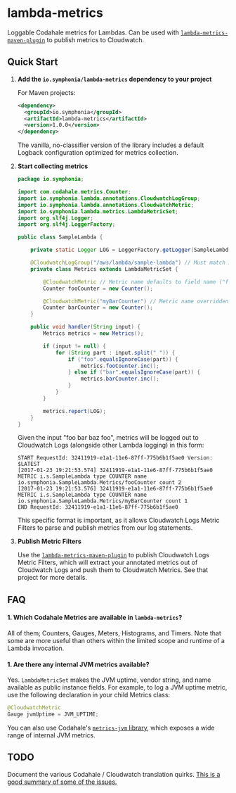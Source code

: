 # lambda-metrics

Loggable Codahale metrics for Lambdas. Can be used with [`lambda-metrics-maven-plugin`](https://github.com/symphoniacloud/lambda-monitoring/tree/master/lambda-metrics-maven-plugin) to publish metrics to Cloudwatch.

## Quick Start

1. **Add the `io.symphonia/lambda-metrics` dependency to your project**

   For Maven projects:
   ```xml
   <dependency>
     <groupId>io.symphonia</groupId>
     <artifactId>lambda-metrics</artifactId>
     <version>1.0.0</version>
   </dependency>
   ```
   
   The vanilla, no-classifier version of the library includes a default Logback configuration optimized for metrics 
   collection.
   
1. **Start collecting metrics**

    ```java
    package io.symphonia;
    
    import com.codahale.metrics.Counter;
    import io.symphonia.lambda.annotations.CloudwatchLogGroup;
    import io.symphonia.lambda.annotations.CloudwatchMetric;
    import io.symphonia.lambda.metrics.LambdaMetricSet;
    import org.slf4j.Logger;
    import org.slf4j.LoggerFactory;
    
    public class SampleLambda {
    
        private static Logger LOG = LoggerFactory.getLogger(SampleLambda.class);
    
        @CloudwatchLogGroup("/aws/lambda/sample-lambda") // Must match AWS Lambda config
        private class Metrics extends LambdaMetricSet {
    
            @CloudwatchMetric // Metric name defaults to field name ("fooCounter")
            Counter fooCounter = new Counter();
    
            @CloudwatchMetric("myBarCounter") // Metric name overridden
            Counter barCounter = new Counter();
        }
    
        public void handler(String input) {
            Metrics metrics = new Metrics();
    
            if (input != null) {
                for (String part : input.split(" ")) {
                    if ("foo".equalsIgnoreCase(part)) {
                        metrics.fooCounter.inc();
                    } else if ("bar".equalsIgnoreCase(part)) {
                        metrics.barCounter.inc();
                    }
                }
            }
    
            metrics.report(LOG);
        }
    }
    ```
    
    Given the input "foo bar baz foo", metrics will be logged out to Cloudwatch Logs (alongside other Lambda logging) 
    in this form:
    
    ```
    START RequestId: 32411919-e1a1-11e6-87ff-775b6b1f5ae0 Version: $LATEST
    [2017-01-23 19:21:53.574] 32411919-e1a1-11e6-87ff-775b6b1f5ae0 METRIC i.s.SampleLambda type COUNTER name io.symphonia.SampleLambda.Metrics/fooCounter count 2
    [2017-01-23 19:21:53.576] 32411919-e1a1-11e6-87ff-775b6b1f5ae0 METRIC i.s.SampleLambda type COUNTER name io.symphonia.SampleLambda.Metrics/myBarCounter count 1
    END RequestId: 32411919-e1a1-11e6-87ff-775b6b1f5ae0
    ```
    
    This specific format is important, as it allows Cloudwatch Logs Metric Filters to parse and publish metrics from
    our log statements.
    
1. **Publish Metric Filters**

    Use the [`lambda-metrics-maven-plugin`](/lambda-metrics-maven-plugin) to publish Cloudwatch Logs Metric Filters, which 
    will extract your annotated metrics out of Cloudwatch Logs and push them to Cloudwatch Metrics. See that project for 
    more details.
    
## FAQ

#### 1. Which Codahale Metrics are available in `lambda-metrics`?

All of them; Counters, Gauges, Meters, Histograms, and Timers. Note that some are more useful than others
within the limited scope and runtime of a Lambda invocation.

#### 1. Are there any internal JVM metrics available?

Yes. `LambdaMetricSet` makes the JVM uptime, vendor string, and name available as public instance fields. For example,
to log a JVM uptime metric, use the following declaration in your child Metrics class:

   ```java
   @CloudwatchMetric
   Gauge jvmUptime = JVM_UPTIME;
   ```
    
You can also use Codahale's [`metrics-jvm` library](http://metrics.dropwizard.io/3.1.0/manual/jvm/), which exposes a 
wide range of internal JVM metrics.
    
## TODO

Document the various Codahale / Cloudwatch translation quirks. [This is a good summary of some of the issues.](https://github.com/blacklocus/metrics-cloudwatch#metric-types)

